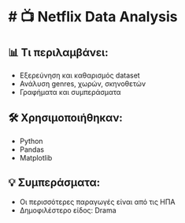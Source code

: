 # # 📺 Netflix Data Analysis

## 📊 Τι περιλαμβάνει:
- Εξερεύνηση και καθαρισμός dataset
- Ανάλυση genres, χωρών, σκηνοθετών
- Γραφήματα και συμπεράσματα

## 🛠️ Χρησιμοποιήθηκαν:
- Python
- Pandas
- Matplotlib

## 💡 Συμπεράσματα:
- Οι περισσότερες παραγωγές είναι από τις ΗΠΑ
- Δημοφιλέστερο είδος: Drama
  
